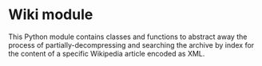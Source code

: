 # Wiki module

This Python module contains classes and functions to abstract away the process of partially-decompressing and searching
the archive by index for the content of a specific Wikipedia article encoded as XML.

